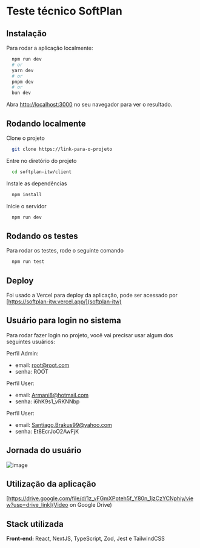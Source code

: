 
# Teste técnico SoftPlan


## Instalação

Para rodar a aplicação localmente:

```bash
  npm run dev
  # or
  yarn dev
  # or
  pnpm dev
  # or
  bun dev
```

Abra [http://localhost:3000](http://localhost:3000) no seu navegador para ver o resultado.


    
## Rodando localmente

Clone o projeto

```bash
  git clone https://link-para-o-projeto
```

Entre no diretório do projeto

```bash
  cd softplan-itw/client
```

Instale as dependências

```bash
  npm install
```

Inicie o servidor

```bash
  npm run dev
```


## Rodando os testes

Para rodar os testes, rode o seguinte comando

```bash
  npm run test
```

## Deploy
Foi usado a Vercel para deploy da aplicação, pode ser acessado por [https://softplan-itw.vercel.app/](softplan-itw)


## Usuário para login no sistema

Para rodar fazer login no projeto, você vai precisar usar algum dos seguintes usuários:

Perfil Admin:
 - email: root@root.com
 - senha: ROOT

Perfil User:
- email: Armani8@hotmail.com
- senha: i6hK9s1_vRKNNbp

Perfil User:
- email: Santiago.Brakus99@yahoo.com
- senha: Et8EcrJoO2AwFjK

## Jornada do usuário
![image](https://github.com/joeyclapton/softplan-itw/assets/32145647/9bf1417a-fc25-4966-9468-20b8e00aa9fc)

## Utilização da aplicação
[https://drive.google.com/file/d/1z_vFGmXPpteh5f_Y80n_1jzCzYCNphiy/view?usp=drive_link](Video on Google Drive)

## Stack utilizada

**Front-end:** React, NextJS, TypeScript, Zod, Jest e TailwindCSS

